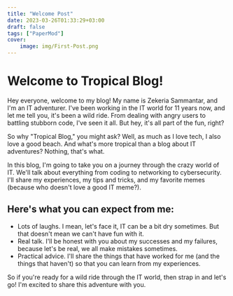 ```yaml
---
title: "Welcome Post"
date: 2023-03-26T01:33:29+03:00
draft: false
tags: ["PaperMod"]
cover:
    image: img/First-Post.png
---
```


# Welcome to Tropical Blog!

<!-- [![An old rock in the desert](/img/First-Post.png "Shiprock, New Mexico by Beau Rogers")](https://playgroundai.com/post/cleunovm505v5s6018trp0qj2) -->



Hey everyone, welcome to my blog! My name is Zekeria Sammantar, and I'm an IT adventurer. I've been working in the IT world for 11 years now, and let me tell you, it's been a wild ride. From dealing with angry users to battling stubborn code, I've seen it all. But hey, it's all part of the fun, right?

So why "Tropical Blog," you might ask? Well, as much as I love tech, I also love a good beach. And what's more tropical than a blog about IT adventures? Nothing, that's what.

In this blog, I'm going to take you on a journey through the crazy world of IT. We'll talk about everything from coding to networking to cybersecurity. I'll share my experiences, my tips and tricks, and my favorite memes (because who doesn't love a good IT meme?).

## Here's what you can expect from me:

- Lots of laughs. I mean, let's face it, IT can be a bit dry sometimes. But that doesn't mean we can't have fun with it.
- Real talk. I'll be honest with you about my successes and my failures, because let's be real, we all make mistakes sometimes.
- Practical advice. I'll share the things that have worked for me (and the things that haven't) so that you can learn from my experiences.

So if you're ready for a wild ride through the IT world, then strap in and let's go! I'm excited to share this adventure with you.



